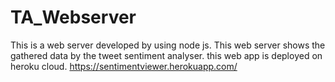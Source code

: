 # TA_Webserver
This is a web server developed by using node js. This web server shows the gathered data by the tweet sentiment analyser.
this web app is deployed on heroku cloud. https://sentimentviewer.herokuapp.com/
